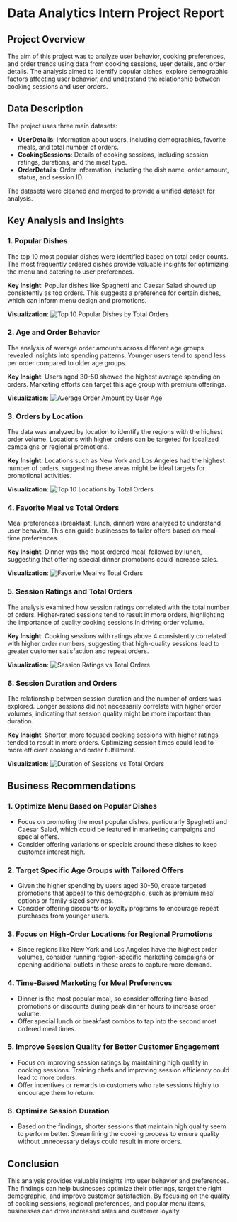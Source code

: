 # Data Analytics Intern Project Report

## Project Overview
The aim of this project was to analyze user behavior, cooking preferences, and order trends using data from cooking sessions, user details, and order details. The analysis aimed to identify popular dishes, explore demographic factors affecting user behavior, and understand the relationship between cooking sessions and user orders.

## Data Description
The project uses three main datasets:
- **UserDetails**: Information about users, including demographics, favorite meals, and total number of orders.
- **CookingSessions**: Details of cooking sessions, including session ratings, durations, and the meal type.
- **OrderDetails**: Order information, including the dish name, order amount, status, and session ID.

The datasets were cleaned and merged to provide a unified dataset for analysis.

## Key Analysis and Insights

### 1. Popular Dishes
The top 10 most popular dishes were identified based on total order counts. The most frequently ordered dishes provide valuable insights for optimizing the menu and catering to user preferences.

**Key Insight**: Popular dishes like Spaghetti and Caesar Salad showed up consistently as top orders. This suggests a preference for certain dishes, which can inform menu design and promotions.

**Visualization**: ![Top 10 Popular Dishes by Total Orders](images/Top_10_Popular_Dishes_by_Total_Orders.jpg)

### 2. Age and Order Behavior
The analysis of average order amounts across different age groups revealed insights into spending patterns. Younger users tend to spend less per order compared to older age groups.

**Key Insight**: Users aged 30-50 showed the highest average spending on orders. Marketing efforts can target this age group with premium offerings.

**Visualization**: ![Average Order Amount by User Age](images/Average_Order_Amount_by_User_Age.jpg)

### 3. Orders by Location
The data was analyzed by location to identify the regions with the highest order volume. Locations with higher orders can be targeted for localized campaigns or regional promotions.

**Key Insight**: Locations such as New York and Los Angeles had the highest number of orders, suggesting these areas might be ideal targets for promotional activities.

**Visualization**: ![Top 10 Locations by Total Orders](images/Top_10_Locations_by_Total_Orders.jpg)

### 4. Favorite Meal vs Total Orders
Meal preferences (breakfast, lunch, dinner) were analyzed to understand user behavior. This can guide businesses to tailor offers based on meal-time preferences.

**Key Insight**: Dinner was the most ordered meal, followed by lunch, suggesting that offering special dinner promotions could increase sales.

**Visualization**: ![Favorite Meal vs Total Orders](images/favorite_meal_vs_orders.png)

### 5. Session Ratings and Total Orders
The analysis examined how session ratings correlated with the total number of orders. Higher-rated sessions tend to result in more orders, highlighting the importance of quality cooking sessions in driving order volume.

**Key Insight**: Cooking sessions with ratings above 4 consistently correlated with higher order numbers, suggesting that high-quality sessions lead to greater customer satisfaction and repeat orders.

**Visualization**: ![Session Ratings vs Total Orders](images/Session_Ratings_vs_Total_Orders.jpg)

### 6. Session Duration and Orders
The relationship between session duration and the number of orders was explored. Longer sessions did not necessarily correlate with higher order volumes, indicating that session quality might be more important than duration.

**Key Insight**: Shorter, more focused cooking sessions with higher ratings tended to result in more orders. Optimizing session times could lead to more efficient cooking and order fulfillment.

**Visualization**: ![Duration of Sessions vs Total Orders](images/Duration_of_Sessions_vs_Total_Orders.jpg)

## Business Recommendations

### 1. Optimize Menu Based on Popular Dishes
- Focus on promoting the most popular dishes, particularly Spaghetti and Caesar Salad, which could be featured in marketing campaigns and special offers.
- Consider offering variations or specials around these dishes to keep customer interest high.

### 2. Target Specific Age Groups with Tailored Offers
- Given the higher spending by users aged 30-50, create targeted promotions that appeal to this demographic, such as premium meal options or family-sized servings.
- Consider offering discounts or loyalty programs to encourage repeat purchases from younger users.

### 3. Focus on High-Order Locations for Regional Promotions
- Since regions like New York and Los Angeles have the highest order volumes, consider running region-specific marketing campaigns or opening additional outlets in these areas to capture more demand.

### 4. Time-Based Marketing for Meal Preferences
- Dinner is the most popular meal, so consider offering time-based promotions or discounts during peak dinner hours to increase order volume.
- Offer special lunch or breakfast combos to tap into the second most ordered meal times.

### 5. Improve Session Quality for Better Customer Engagement
- Focus on improving session ratings by maintaining high quality in cooking sessions. Training chefs and improving session efficiency could lead to more orders.
- Offer incentives or rewards to customers who rate sessions highly to encourage them to return.

### 6. Optimize Session Duration
- Based on the findings, shorter sessions that maintain high quality seem to perform better. Streamlining the cooking process to ensure quality without unnecessary delays could result in more orders.

## Conclusion
This analysis provides valuable insights into user behavior and preferences. The findings can help businesses optimize their offerings, target the right demographic, and improve customer satisfaction. By focusing on the quality of cooking sessions, regional preferences, and popular menu items, businesses can drive increased sales and customer loyalty.
